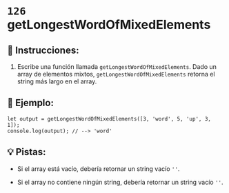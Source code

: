 # `126` getLongestWordOfMixedElements

## 📝 Instrucciones: 

1. Escribe una función llamada `getLongestWordOfMixedElements`. Dado un array de elementos mixtos, `getLongestWordOfMixedElements` retorna el string más largo en el array.

## 📎 Ejemplo:

```Js
let output = getLongestWordOfMixedElements([3, 'word', 5, 'up', 3, 1]);
console.log(output); // --> 'word'
```

## 💡 Pistas:

+ Si el array está vacío, debería retornar un string vacío `''`. 

+ Si el array no contiene ningún string, debería retornar un string vacío `''`.
